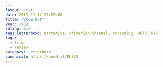```yaml
---
layout: post 
date: 2019-11-12 23:59:00
title: "Blow Out"
year: 1981
rating: 0.6
tags_letterboxd: narrative, criterion channel, streaming, HDTV, NYC
tags:
  - film
  - review
category: Letterboxd
canonical: https://boxd.it/RUS33
---
```

